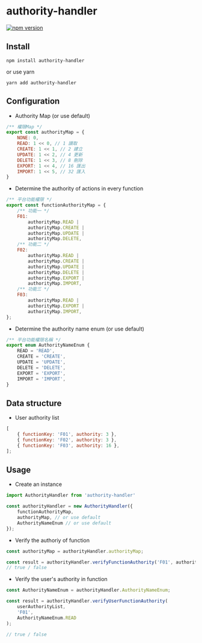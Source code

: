 # authority-handler
[![npm version](https://img.shields.io/npm/v/authority-handler)](https://www.npmjs.com/package/authority-handler)

## Install

```
npm install authority-handler
```

or use yarn

```
yarn add authority-handler
```

## Configuration
* Authority Map (or use default) 
```js
/** 權限Map */
export const authorityMap = {
    NONE: 0,
    READ: 1 << 0, // 1 讀取
    CREATE: 1 << 1, // 2 建立
    UPDATE: 1 << 2, // 4 更新
    DELETE: 1 << 3, // 8 刪除
    EXPORT: 1 << 4, // 16 匯出
    IMPORT: 1 << 5, // 32 匯入
}
```

* Determine the authority of actions in every function
```js
/** 平台功能權限 */
export const functionAuthorityMap = {
    /** 功能一 */
    F01:
        authorityMap.READ |
        authorityMap.CREATE |
        authorityMap.UPDATE |
        authorityMap.DELETE,
    /** 功能二 */
    F02:
        authorityMap.READ |
        authorityMap.CREATE |
        authorityMap.UPDATE |
        authorityMap.DELETE |
        authorityMap.EXPORT |
        authorityMap.IMPORT,
    /** 功能三 */
    F03:
        authorityMap.READ | 
        authorityMap.EXPORT | 
        authorityMap.IMPORT,
};
```

* Determine the authority name enum (or use default)
```js
/** 平台功能權限名稱 */
export enum AuthorityNameEnum {
    READ = 'READ',
    CREATE = 'CREATE',
    UPDATE = 'UPDATE',
    DELETE = 'DELETE',
    EXPORT = 'EXPORT',
    IMPORT = 'IMPORT',
}
```

## Data structure
* User authority list
```js
[
    { functionKey: 'F01', authority: 3 },
    { functionKey: 'F02', authority: 3 },
    { functionKey: 'F03', authority: 16 },
];
```

## Usage

* Create an instance
```js
import AuthorityHandler from 'authority-handler'

const authorityHandler = new AuthorityHandler({ 
    functionAuthorityMap, 
    authorityMap, // or use default
    AuthorityNameEnum // or use default
});
``` 

* Verify the authoriy of function
```js
const authorityMap = authorityHandler.authorityMap;

const result = authorityHandler.verifyFunctionAuthority('F01', authorityMap.READ);
// true / false
```

* Verify the user's authority in function
```js
const AuthorityNameEnum = authorityHandler.AuthorityNameEnum;

const result = authorityHandler.verifyUserFunctionAuthority(
    userAuthorityList, 
    'F01', 
    AuthorityNameEnum.READ
);

// true / false
```
